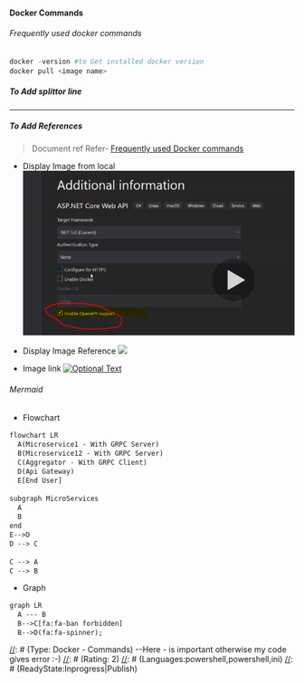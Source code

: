 #### Docker Commands
###### Frequently used docker commands
>
```powershell
docker -version #to Get installed docker version
docker pull <image name>
```

##### To Add splittor line
---
##### To Add References
>Document ref
>Refer- [Frequently used Docker commands](../Docker/Containers/Docker-Frequently-Used-Comments.md)

- Display Image from local
![](Versions/RefImages/.net5_openAPISwagar.PNG)

- Display Image Reference
![](http://www.google.com.au/images/nav_logo7.png)


- Image link
[![Optional Text](http://www.google.com.au/images/nav_logo7.png)](http://google.com.au/)

###### Mermaid
* Flowchart
```mermaid
flowchart LR
  A(Microservice1 - With GRPC Server)
  B(Microservice12 - With GRPC Server)
  C(Aggregator - With GRPC Client)
  D(Api Gateway)
  E[End User]

subgraph MicroServices
  A
  B
end
E-->D
D --> C

C --> A
C --> B
```
* Graph
```mermaid
graph LR
  A --- B
  B-->C[fa:fa-ban forbidden]
  B-->D(fa:fa-spinner);
```



[//]: # (Tags: Frequently Used Docker Commands, Docker with interactive Mode, Docker)
[//]: # (Type: Docker - Commands) --Here - is important otherwise my code gives error :-) 
[//]: # (Rating: 2)
[//]: # (Languages:powershell,powershell,ini)
[//]: # (ReadyState:Inprogress|Publish)
